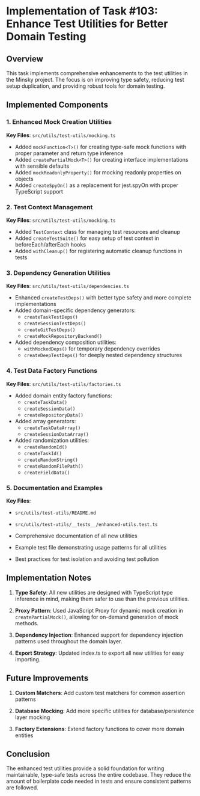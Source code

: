# Implementation of Task #103: Enhance Test Utilities for Better Domain Testing

## Overview

This task implements comprehensive enhancements to the test utilities in the Minsky project. The focus is on improving type safety, reducing test setup duplication, and providing robust tools for domain testing.

## Implemented Components

### 1. Enhanced Mock Creation Utilities

**Key Files**: `src/utils/test-utils/mocking.ts`

- Added `mockFunction<T>()` for creating type-safe mock functions with proper parameter and return type inference
- Added `createPartialMock<T>()` for creating interface implementations with sensible defaults
- Added `mockReadonlyProperty()` for mocking readonly properties on objects
- Added `createSpyOn()` as a replacement for jest.spyOn with proper TypeScript support

### 2. Test Context Management

**Key Files**: `src/utils/test-utils/mocking.ts`

- Added `TestContext` class for managing test resources and cleanup
- Added `createTestSuite()` for easy setup of test context in beforeEach/afterEach hooks
- Added `withCleanup()` for registering automatic cleanup functions in tests

### 3. Dependency Generation Utilities

**Key Files**: `src/utils/test-utils/dependencies.ts`

- Enhanced `createTestDeps()` with better type safety and more complete implementations
- Added domain-specific dependency generators:
  - `createTaskTestDeps()`
  - `createSessionTestDeps()`
  - `createGitTestDeps()`
  - `createMockRepositoryBackend()`
- Added dependency composition utilities:
  - `withMockedDeps()` for temporary dependency overrides
  - `createDeepTestDeps()` for deeply nested dependency structures

### 4. Test Data Factory Functions

**Key Files**: `src/utils/test-utils/factories.ts`

- Added domain entity factory functions:
  - `createTaskData()` 
  - `createSessionData()`
  - `createRepositoryData()`
- Added array generators:
  - `createTaskDataArray()`
  - `createSessionDataArray()`
- Added randomization utilities:
  - `createRandomId()`
  - `createTaskId()`
  - `createRandomString()`
  - `createRandomFilePath()`
  - `createFieldData()`

### 5. Documentation and Examples

**Key Files**: 
- `src/utils/test-utils/README.md`
- `src/utils/test-utils/__tests__/enhanced-utils.test.ts`

- Comprehensive documentation of all new utilities
- Example test file demonstrating usage patterns for all utilities
- Best practices for test isolation and avoiding test pollution

## Implementation Notes

1. **Type Safety**: All new utilities are designed with TypeScript type inference in mind, making them safer to use than the previous utilities.

2. **Proxy Pattern**: Used JavaScript Proxy for dynamic mock creation in `createPartialMock()`, allowing for on-demand generation of mock methods.

3. **Dependency Injection**: Enhanced support for dependency injection patterns used throughout the domain layer.

4. **Export Strategy**: Updated index.ts to export all new utilities for easy importing.

## Future Improvements

1. **Custom Matchers**: Add custom test matchers for common assertion patterns

2. **Database Mocking**: Add more specific utilities for database/persistence layer mocking

3. **Factory Extensions**: Extend factory functions to cover more domain entities

## Conclusion

The enhanced test utilities provide a solid foundation for writing maintainable, type-safe tests across the entire codebase. They reduce the amount of boilerplate code needed in tests and ensure consistent patterns are followed. 
